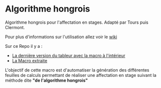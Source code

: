 # Algorithme hongrois

Algorithme hongrois pour l'affectation en stages. 
Adapté par Tours puis Clermont.

Pour plus d'informations sur l'utilisation allez voir le [wiki](https://github.com/Propoflow/AlgHongr/wiki)

Sur ce Repo il y a :
- [La dernière version du tableur avec la macro à l'intérieur](https://github.com/Propoflow/AlgHongr/blob/main/AlgoHongrois%20V20210627.ods)
- [La Macro extraite](https://github.com/Propoflow/AlgHongr/blob/Macro/Marco%20V20210627.bas)

L'objectif de cette macro est d'automatiser la génération des différentes feuilles de calculs permettant de réaliser une affectation en stage suivant la méthode dite **"de l'algorithme hongrois"**
